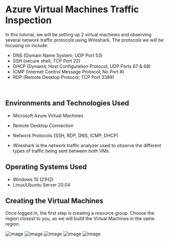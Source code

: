 # Azure Virtual Machines Traffic Inspection

In this tutorial, we will be setting up 2 virtual machines and observing several network traffic protocols using Wireshark.
The protocols we will be focusing on include:
- DNS (Domain Name System; UDP Port 53)
- SSH (secure shell; TCP Port 22)
- DHCP (Dynamic Host Configuration Protocol; UDP Ports 67 & 68)
- ICMP (Internet Control Message Protocol; No Port #)
- RDP (Remote Desktop Protocol; TCP Port 3389)
<br />

<h2>Environments and Technologies Used</h2>

- Microsoft Azure Virtual Machines

- Remote Desktop Connection

- Network Protocols (SSH, RDP, DNS, ICMP, DHCP)

- Wireshark is the network traffic analyzer used to observe the different types of traffic being sent between both VMs.

<h2>Operating Systems Used </h2>

- Windows 10 (21H2)
- Linux/Ubuntu Server 20.04 

<h2>Creating the Virtual Machines</h2>

Once logged in, the first step is creating a resource group. Choose the region closest to you, as we will build the Virtual Machines in the same region.

![image](https://github.com/MichaelCruzCC/Azure-Networks-And-Protocols/assets/138819301/17b50e6d-5e33-4b2a-9616-079195770ffe)
![image](https://github.com/MichaelCruzCC/Azure-Networks-And-Protocols/assets/138819301/e04d31f1-58e9-4c85-841b-3e1bb9d8decb)
![image](https://github.com/MichaelCruzCC/Azure-Networks-And-Protocols/assets/138819301/5aecdc1d-ec6e-4cb1-be32-1dc54cceb971)
![image](https://github.com/MichaelCruzCC/Azure-Networks-And-Protocols/assets/138819301/63238a54-1fe4-4fdf-8e25-bc2f2174359d)
![image](https://github.com/MichaelCruzCC/Azure-Networks-And-Protocols/assets/138819301/1cc9afb5-ac13-4392-9afd-01fdf86843c5)
